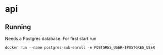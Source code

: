 # api

## Running

Needs a Postgres database. For first start run

```ts
docker run --name postgres-sub-enroll -e POSTGRES_USER=$POSTGRES_USER -e POSTGRES_PASSWORD=$POSTGRES_PASSWORD -p 5432:5432 -v /var/lib/data -d postgres:alpine
```
